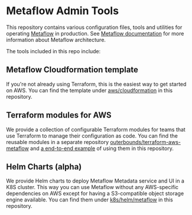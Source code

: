 # Metaflow Admin Tools

This repository contains various configuration files, tools and utilities for operating [Metaflow](https://github.com/Netflix/metaflow) in production. See [Metaflow documentation](https://docs.metaflow.org) for more information about Metaflow architecture.

The tools included in this repo include:

## Metaflow Cloudformation template

If you're not already using Terraform, this is the easiest way to get started on AWS. You can find the template under [aws/cloudformation](./aws/cloudformation) in this repository.

## Terraform modules for AWS

We provide a collection of configurable Terraform modules for teams that use Terraform to manage their configuration as code. You can find the reusable modules in a separate repository [outerbounds/terraform-aws-metaflow](https://github.com/outerbounds/terraform-aws-metaflow) and [a end-to-end example](./aws/terraform) of using them in this repository.

## Helm Charts (alpha)
We provide Helm charts to deploy Metaflow Metadata service and UI in a K8S cluster. This way you can use Metaflow without any AWS-specific dependencies on AWS except for having a S3-compatible object storage engine available. You can find them under [k8s/helm/metaflow](./k8s/helm/metaflow) in this repository.


